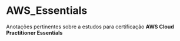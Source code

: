 # AWS_Essentials

Anotações pertinentes sobre a estudos para certificação **AWS Cloud Practitioner Essentials**

